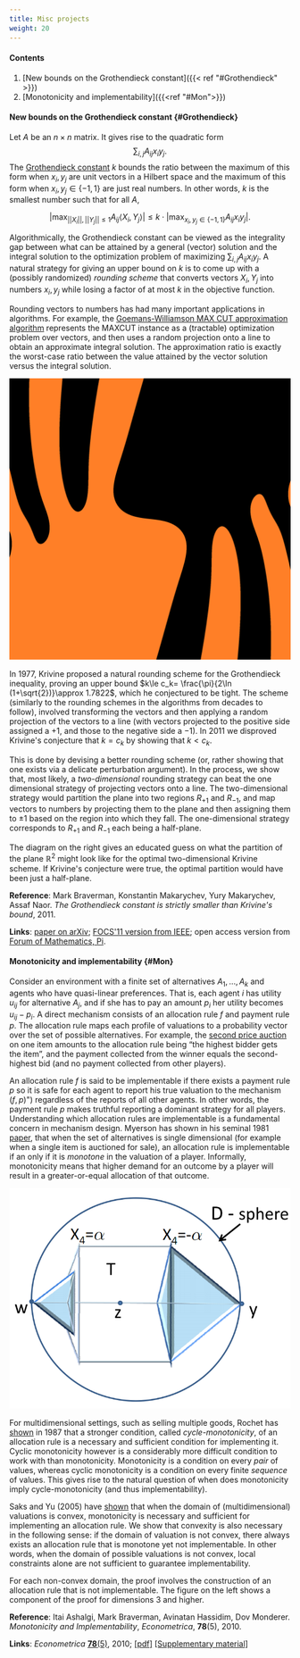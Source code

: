 ```yaml
---
title: Misc projects
weight: 20
---
```


#### Contents

1. [New bounds on the Grothendieck constant]({{< ref "#Grothendieck" >}})
2. [Monotonicity and implementability]({{<ref "#Mon">}})

#### New bounds on the Grothendieck constant {#Grothendieck}

Let $A$ be an $n\times n$ matrix. It gives rise to the quadratic form $$\sum_{i,j} A_{ij} x_i y_j.$$ The [Grothendieck constant](https://en.wikipedia.org/wiki/Grothendieck_inequality) $k$ bounds the ratio between the maximum of this form when $x_i,y_j$ are unit vectors in a Hilbert space and the maximum of this form when $x_i,y_j\in \{-1,1\}$ are just real numbers. In other words, $k$ is the smallest number such that for all $A$,

$$\left|\max_{||X_i||,||Y_j||\leq 1} A_{ij} \langle X_i, Y_j \rangle\right| \leq k\cdot \left|\max_{x_i,y_j\in \{-1,1\}} A_{ij} x_i y_j\right|.$$

Algorithmically, the Grothendieck constant can be viewed as the integrality gap between what can be attained by a general (vector) solution and the integral solution to the optimization problem of maximizing $\sum_{i,j} A_{ij} x_i y_j$. A natural strategy for giving an upper bound on $k$ is to come up with a (possibly randomized) _rounding scheme_ that converts vectors $X_i, Y_j$ into numbers $x_i,y_j$ while losing a factor of at most $k$ in the objective function.

Rounding vectors to numbers has had many important applications in algorithms. For example, the [Goemans-Williamson MAX CUT approximation algorithm](https://en.wikipedia.org/wiki/Semidefinite_programming#Example_3_.28Goemans-Williamson_MAX_CUT_approximation_algorithm.29) represents the MAXCUT instance as a (tractable) optimization problem over vectors, and then uses a random projection onto a line to obtain an approximate integral solution. The approximation ratio is exactly the worst-case ratio between the value attained by the vector solution versus the integral solution.

![a partition that beats hyperplane rounding in two-dimensions](/media/TigerPartition.png)

In 1977, Krivine proposed a natural rounding scheme for the Grothendieck inequality, proving an upper bound $k\le c_k= \frac{\pi}{2\ln (1+\sqrt{2})}\approx 1.7822$, which he conjectured to be tight. The scheme (similarly to the rounding schemes in the algorithms from decades to follow), involved transforming the vectors and then applying a random projection of the vectors to a line (with vectors projected to the positive side assigned a $+1$, and those to the negative side a $-1$). In 2011 we disproved Krivine's conjecture that $k=c_k$ by showing that $k<c_k$.

This is done by devising a better rounding scheme (or, rather showing that one exists via a delicate perturbation argument). In the process, we show that, most likely, a _two-dimensional_ rounding strategy can beat the one dimensional strategy of projecting vectors onto a line. The two-dimensional strategy would partition the plane into two regions $R_{+1}$ and $R_{-1}$, and map vectors to numbers by projecting them to the plane and then assigning them to $\pm 1$ based on the region into which they fall. The one-dimensional strategy corresponds to $R_{+1}$ and $R_{-1}$ each being a half-plane.

The diagram on the right gives an educated guess on what the partition of the plane $\mathbb R^2$ might look like for the optimal two-dimensional Krivine scheme. If Krivine's conjecture were true, the optimal partition would have been just a half-plane.

**Reference**: Mark Braverman, Konstantin Makarychev, Yury Makarychev, Assaf Naor. _The Grothendieck constant is strictly smaller than Krivine's bound_, 2011.

**Links**: [paper on arXiv](https://arxiv.org/abs/1103.6161); [FOCS'11 version from IEEE](https://ieee-focs.org/FOCS-2011-Papers/The%20Grothendieck%20constant%20is%20strictly%20smaller%20than%20Krivine%27s%20bound.pdf); open access version from [Forum of Mathematics, Pi](https://dx.doi.org/10.1017/fmp.2013.4).


#### Monotonicity and implementability {#Mon}

Consider an environment with a finite set of alternatives $A_1,\ldots,A_k$ and agents who have quasi-linear preferences. That is, each agent $i$ has utility $u_{ij}$ for alternative $A_j$, and if she has to pay an amount $p_i$ her utility becomes $u_{ij}-p_i$. A direct mechanism consists of an allocation rule $f$ and payment rule $p$. The allocation rule maps each profile of valuations to a probability vector over the set of possible alternatives. For example, the [second price auction](https://en.wikipedia.org/wiki/Vickrey_auction) on one item amounts to the allocation rule being “the highest bidder gets the item”, and the payment collected from the winner equals the second-highest bid (and no payment collected from other players).

An allocation rule $f$ is said to be implementable if there exists a payment rule $p$ so it is safe for each agent to report his true valuation to the mechanism $(f,p)$") regardless of the reports of all other agents. In other words, the payment rule $p$ makes truthful reporting a dominant strategy for all players. Understanding which allocation rules are implementable is a fundamental concern in mechanism design. Myerson has shown in his seminal 1981 [paper](https://www.econ.yale.edu/~dirkb/teach/521b-08-09/reading/1981%20optimal%20auction.pdf), that when the set of alternatives is single dimensional (for example when a single item is auctioned for sale), an allocation rule is implementable if an only if it is _monotone_ in the valuation of a player. Informally, monotonicity means that higher demand for an outcome by a player will result in a greater-or-equal allocation of that outcome.

![a diagram of the construction showing monotonicity does not imply implementability on non-convex domains](/media/Mon-3dFig.png)

For multidimensional settings, such as selling multiple goods, Rochet has [shown](https://www.econ.yale.edu/~dirkb/teach/521b-08-09/reading/1987%20rationalizability.pdf) in 1987 that a stronger condition, called _cycle-monotonicity_, of an allocation rule is a necessary and sufficient condition for implementing it. Cyclic monotonicity however is a considerably more difficult condition to work with than monotonicity. Monotonicity is a condition on every _pair_ of values, whereas cyclic monotonicity is a condition on every finite _sequence_ of values. This gives rise to the natural question of when does monotonicity imply cycle-monotonicity (and thus implementability).

Saks and Yu (2005) have [shown](https://www.math.rutgers.edu/~saks/PUBS/truthful.ecsub.pdf) that when the domain of (multidimensional) valuations is convex, monotonicity is necessary and sufficient for implementing an allocation rule. We show that convexity is also necessary in the following sense: if the domain of valuation is not convex, there always exists an allocation rule that is monotone yet not implementable. In other words, when the domain of possible valuations is not convex, local constraints alone are not sufficient to guarantee implementability.

For each non-convex domain, the proof involves the construction of an allocation rule that is not implementable. The figure on the left shows a component of the proof for dimensions 3 and higher.

**Reference**: Itai Ashalgi, Mark Braverman, Avinatan Hassidim, Dov Monderer. _Monotonicity and Implementability_, _Econometrica_, **78**(5), 2010.

**Links**: _Econometrica_ [**78**(5)](https://www.econometricsociety.org/abstract.asp?ref=0012-9682&vid=78&iid=5&aid=9&s=-9999), 2010; [\[pdf\]](/media/Mon.pdf) [\[Supplementary material\]](/media/Mon-Supp.pdf)
